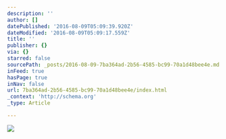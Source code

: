 ```yaml
---
description: ''
author: []
datePublished: '2016-08-09T05:09:39.920Z'
dateModified: '2016-08-09T05:09:17.559Z'
title: ''
publisher: {}
via: {}
starred: false
sourcePath: _posts/2016-08-09-7ba364ad-2b56-4585-bc99-70a1d48bee4e.md
inFeed: true
hasPage: true
inNav: false
url: 7ba364ad-2b56-4585-bc99-70a1d48bee4e/index.html
_context: 'http://schema.org'
_type: Article

---
```

![](https://the-grid-user-content.s3-us-west-2.amazonaws.com/9257e6a4-f483-444d-87c8-9e12588c47c7.jpg)